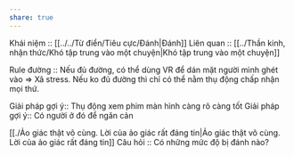```yaml
---
share: true
---
```

Khái niệm :: [[../../Từ điển/Tiêu cực/Đánh|Đánh]]
Liên quan :: [[../Thần kinh, nhận thức/Khó tập trung vào một chuyện|Khó tập trung vào một chuyện]]

Rule đường :: Nếu đủ đường, có thể dùng VR để dán mặt người mình ghét vào => Xã stress. Nếu ko đủ đường thì chỉ có thể nằm thụ động chấp nhận mọi thứ.

Giải pháp gợi ý:: Thụ động xem phim màn hình càng rõ càng tốt
Giải pháp gợi ý:: Có người ở đó để ngăn cản 

[[./Ảo giác thật vô cùng. Lời của ảo giác rất đáng tin|Ảo giác thật vô cùng. Lời của ảo giác rất đáng tin]]
Câu hỏi :: Có những mức độ bị đánh nào?